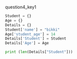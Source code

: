 question4_key1



```python
Student = {}
Age = {}
Details = {}
Student['name'] = "bikki"
Age['student_age'] = 14
Details['Student'] = Student
Details['Age'] = Age

print (len(Details["Student"])) 

 ```